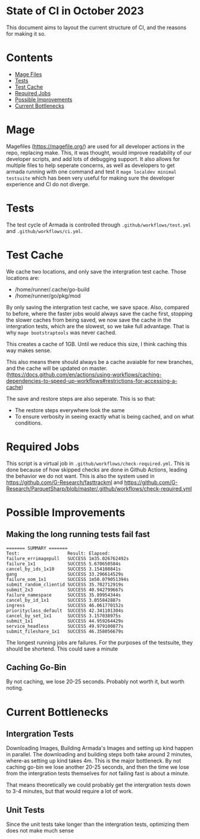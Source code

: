 # State of CI in October 2023

This document aims to layout the current structure of CI, and the reasons for making it so.

# Contents

- [Mage Files](#mage)
- [Tests](#tests)
- [Test Cache](#test-cache)
- [Required Jobs](#required-jobs)
- [Possible Improvements](#possible-improvements)
- [Current Bottlenecks](#current-bottlenecks)

# Mage

Magefiles (https://magefile.org/) are used for all developer actions in the repo, replacing make. This, it was thought, would improve readability of our developer scripts, and add lots of debugging support. It also allows for multiple files to help seperate concerns, as well as developers to get armada running with one command and test it `mage localdev minimal testsuite` which has been very useful for making sure the developer experience and CI do not diverge.

# Tests

The test cycle of Armada is controlled through `.github/workflows/test.yml` and `.github/workflows/ci.yml`.

# Test Cache

We cache two locations, and only save the intergration test cache. Those locations are:
- /home/runner/.cache/go-build
- /home/runner/go/pkg/mod

By only saving the intergration test cache, we save space. Also, compared to before, where the faster jobs would always save the cache first, stopping the slower caches from being saved, we now save the cache in the intergration tests, which are the slowest, so we take full advantage. That is why `mage bootstraptools` was never cached.

This creates a cache of 1GB. Until we reduce this size, I think caching this way makes sense.

This also means there should always be a cache avaiable for new branches, and the cache will be updated on master. (https://docs.github.com/en/actions/using-workflows/caching-dependencies-to-speed-up-workflows#restrictions-for-accessing-a-cache)

The save and restore steps are also seperate. This is so that:
- The restore steps everywhere look the same
- To ensure verbosity in seeing exactly what is being cached, and on what conditions.


# Required Jobs

This script is a virtual job in `.github/workflows/check-required.yml`. This is done because of how skipped checks are done in Github Actions, leading the behavior we do not want. This is also the system used in https://github.com/G-Research/fasttrackml and https://github.com/G-Research/ParquetSharp/blob/master/.github/workflows/check-required.yml


# Possible Improvements

## Making the long running tests fail fast

```
======= SUMMARY =======
Test:                  Result: Elapsed:
failure_errimagepull   SUCCESS 1m35.026762492s
failure_1x1            SUCCESS 5.670650584s
cancel_by_ids_1x10     SUCCESS 3.154108841s
gang                   SUCCESS 33.296614529s
failure_oom_1x1        SUCCESS 1m50.079051394s
submit_random_clientid SUCCESS 35.702712919s
submit_2x3             SUCCESS 40.942799667s
failure_namespace      SUCCESS 35.89954344s
cancel_by_id_1x1       SUCCESS 3.055842887s
ingress                SUCCESS 46.061770152s
priorityclass_default  SUCCESS 42.341101304s
cancel_by_set_1x1      SUCCESS 3.157038975s
submit_1x1             SUCCESS 44.959264429s
service_headless       SUCCESS 49.979100877s
submit_fileshare_1x1   SUCCESS 46.358056679s
```

The longest running jobs are failures. For the purposes of the testsuite, they should be shortend. This could save a minute


## Caching Go-Bin

By not caching, we lose 20-25 seconds. Probably not worth it, but worth noting.


# Current Bottlenecks

## Intergration Tests

Downloading Images, Building Armada's Images and setting up kind happen in parallel.
The downloading and building steps both take around 2 minutes, where-as setting up kind takes 4m. This
is the major bottleneck. By not caching go-bin we lose another 20-25 seconds, and then the time we lose from the intergration tests themselves for not failing fast is about a minute.

That means theoretically we could probably get the intergration tests down to 3-4 minutes, but that would require a lot of work.

## Unit Tests

Since the unit tests take longer than the intergration tests, optimizing them does not make much sense